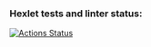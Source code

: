 ### Hexlet tests and linter status:
[![Actions Status](https://github.com/d13ch/frontend-project-11/workflows/hexlet-check/badge.svg)](https://github.com/d13ch/frontend-project-11/actions)